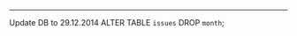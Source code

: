 ------------------------------------------------------------------------------------------------------------------------------------
Update DB to 29.12.2014
ALTER TABLE `issues` DROP `month`;
